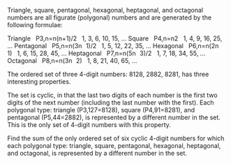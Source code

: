   <p>Triangle, square, pentagonal, hexagonal, heptagonal, and octagonal numbers are all figurate (polygonal) numbers and are generated by the following formulae:</p>      Triangle  &nbsp;  P3,n=n(n+1)/2  &nbsp;  1, 3, 6, 10, 15, ...      Square  &nbsp;  P4,n=n2  &nbsp;  1, 4, 9, 16, 25, ...      Pentagonal  &nbsp;  P5,n=n(3n<img src='images/symbol_minus.gif' width='9' height='3' alt='&minus;' border='0' style='vertical-align:middle;' />1)/2  &nbsp;  1, 5, 12, 22, 35, ...      Hexagonal  &nbsp;  P6,n=n(2n<img src='images/symbol_minus.gif' width='9' height='3' alt='&minus;' border='0' style='vertical-align:middle;' />1)  &nbsp;  1, 6, 15, 28, 45, ...      Heptagonal  &nbsp;  P7,n=n(5n<img src='images/symbol_minus.gif' width='9' height='3' alt='&minus;' border='0' style='vertical-align:middle;' />3)/2  &nbsp;  1, 7, 18, 34, 55, ...      Octagonal  &nbsp;  P8,n=n(3n<img src='images/symbol_minus.gif' width='9' height='3' alt='&minus;' border='0' style='vertical-align:middle;' />2)  &nbsp;  1, 8, 21, 40, 65, ...      <p>The ordered set of three 4-digit numbers: 8128, 2882, 8281, has three interesting properties.</p>    The set is cyclic, in that the last two digits of each number is the first two digits of the next number (including the last number with the first).  Each polygonal type: triangle (P3,127=8128), square (P4,91=8281), and pentagonal (P5,44=2882), is represented by a different number in the set.  This is the only set of 4-digit numbers with this property.    <p>Find the sum of the only ordered set of six cyclic 4-digit numbers for which each polygonal type: triangle, square, pentagonal, hexagonal, heptagonal, and octagonal, is represented by a different number in the set.</p>    